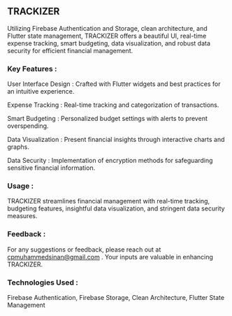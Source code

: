 ## TRACKIZER

Utilizing Firebase Authentication and Storage, clean architecture, and Flutter state management, TRACKIZER offers a beautiful UI, real-time expense tracking, smart budgeting, data visualization, and robust data security for efficient financial management.

### Key Features :

User Interface Design : Crafted with Flutter widgets and best practices for an intuitive experience.

Expense Tracking : Real-time tracking and categorization of transactions.

Smart Budgeting : Personalized budget settings with alerts to prevent overspending.

Data Visualization : Present financial insights through interactive charts and graphs.

Data Security : Implementation of encryption methods for safeguarding sensitive financial information.

### Usage :
TRACKIZER streamlines financial management with real-time tracking, budgeting features, insightful data visualization, and stringent data security measures.

### Feedback :
For any suggestions or feedback, please reach out at cpmuhammedsinan@gmail.com . Your inputs are valuable in enhancing TRACKIZER.

### Technologies Used :
Firebase Authentication, Firebase Storage, Clean Architecture, Flutter State Management
 
